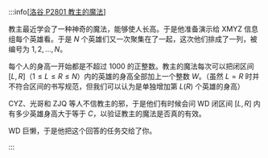 :::info[[洛谷 P2801 教主的魔法](https://www.luogu.com.cn/problem/P2801)]

教主最近学会了一种神奇的魔法，能够使人长高。于是他准备演示给 XMYZ 信息组每个英雄看。于是 $N$ 个英雄们又一次聚集在了一起，这次他们排成了一列，被编号为 $1, 2, \dots, N$。

每个人的身高一开始都是不超过 $1000$ 的正整数。教主的魔法每次可以把闭区间 $[L, R]$（$1≤L≤R≤N$）内的英雄的身高全部加上一个整数 $W$。（虽然 $L=R$ 时并不符合区间的书写规范，但我们可以认为是单独增加第 $L(R)$ 个英雄的身高）

CYZ、光哥和 ZJQ 等人不信教主的邪，于是他们有时候会问 WD 闭区间 $[L, R]$ 内有多少英雄身高大于等于 $C$，以验证教主的魔法是否真的有效。

WD 巨懒，于是他把这个回答的任务交给了你。

:::
